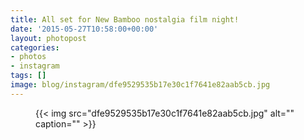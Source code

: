 ```yaml
---
title: All set for New Bamboo nostalgia film night!
date: '2015-05-27T10:58:00+00:00'
layout: photopost
categories:
- photos
- instagram
tags: []
image: blog/instagram/dfe9529535b17e30c1f7641e82aab5cb.jpg
---
```


<figure class="photo photo--square">
  {{< img src="dfe9529535b17e30c1f7641e82aab5cb.jpg" alt="" caption="" >}}

</figure>



